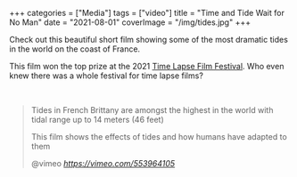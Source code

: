 +++
categories = ["Media"]
tags = ["video"]
title = "Time and Tide Wait for No Man"
date = "2021-08-01"
coverImage = "/img/tides.jpg"
+++

Check out this beautiful short film showing some of the most dramatic tides in the world on the coast of France.

<!--more-->

This film won the top prize at the 2021 [Time Lapse Film Festival](timelapsefilmfestival.com/). Who even knew there was a whole festival for time lapse films?

<br>

<blockquote class="quoteback" darkmode="" data-title="Tidal%20Range" data-author="@vimeo" cite="https://vimeo.com/553964105">
                      <p>Tides in French Brittany are amongst the highest in the world with tidal range up to 14 meters (46 feet)</p>
<p>This film shows the effects of tides and how  humans have adapted to them</p>
                      <footer>@vimeo <cite><a href="https://vimeo.com/553964105">https://vimeo.com/553964105</a></cite></footer>
                      </blockquote>
                      <script note="" src="https://cdn.jsdelivr.net/gh/Blogger-Peer-Review/quotebacks@1/quoteback.js"></script>
